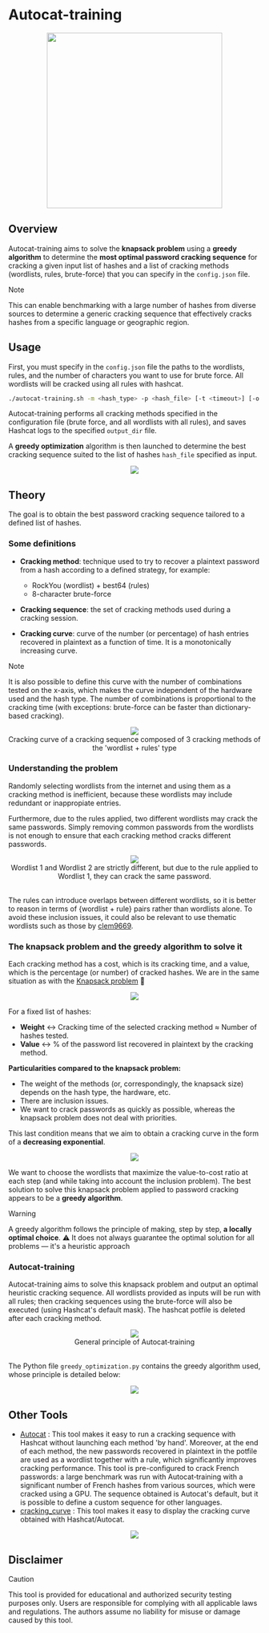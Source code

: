 # Autocat-training

<div align="center">
    <img src="img/logo.png" style="height:350px">
</div>

## Overview

Autocat-training aims to solve the **knapsack problem** using a **greedy algorithm** to determine the **most optimal password cracking sequence** for cracking a given input list of hashes and a list of cracking methods (wordlists, rules, brute-force) that you can specify in the `config.json` file.

> [!NOTE]
> This can enable benchmarking with a large number of hashes from diverse sources to determine a generic cracking sequence that effectively cracks hashes from a specific language or geographic region.

## Usage

First, you must specify in the `config.json` file the paths to the wordlists, rules, and the number of characters you want to use for brute force. All wordlists will be cracked using all rules with hashcat.

```bash
./autocat-training.sh -m <hash_type> -p <hash_file> [-t <timeout>] [-o <output_dir>]
```

Autocat-training performs all cracking methods specified in the configuration file (brute force, and all wordlists with all rules), and saves Hashcat logs to the specified `output_dir` file.

A **greedy optimization** algorithm is then launched to determine the best cracking sequence suited to the list of hashes `hash_file` specified as input.

<div align="center">
    <img src="img/output_autocat-training.png">
</div>

## Theory

The goal is to obtain the best password cracking sequence tailored to a defined list of hashes.

### Some definitions

- **Cracking method**: technique used to try to recover a plaintext password from a hash according to a defined strategy, for example:
    - RockYou (wordlist) + best64 (rules)
    - 8-character brute-force

- **Cracking sequence**: the set of cracking methods used during a cracking session.

- **Cracking curve**: curve of the number (or percentage) of hash entries recovered in plaintext as a function of time. It is a monotonically increasing curve.
> [!NOTE]
> It is also possible to define this curve with the number of combinations tested on the x-axis, which makes the curve independent of the hardware used and the hash type. The number of combinations is proportional to the cracking time (with exceptions: brute-force can be faster than dictionary-based cracking).

<div align="center">
    <img src="img/cracking_sequence.png">
</div>

<div align="center">Cracking curve of a cracking sequence composed of 3 cracking methods of the 'wordlist + rules' type </div>

### Understanding the problem

Randomly selecting wordlists from the internet and using them as a cracking method is inefficient, because these wordlists may include redundant or inappropiate entries.

Furthermore, due to the rules applied, two different wordlists may crack the same passwords. Simply removing common passwords from the wordlists is not enough to ensure that each cracking method cracks different passwords.

<div align="center">
    <img src="img/inclusion_2.png">
</div>

<div align="center">Wordlist 1 and Wordlist 2 are strictly different, but due to the rule applied to Wordlist 1, they can crack the same password.</div>
<br>

The rules can introduce overlaps between different wordlists, so it is better to reason in terms of {wordlist + rule} pairs rather than wordlists alone. To avoid these inclusion issues, it could also be relevant to use thematic wordlists such as those by [clem9669](https://github.com/clem9669/wordlists).

### The knapsack problem and the greedy algorithm to solve it

Each cracking method has a cost, which is its cracking time, and a value, which is the percentage (or number) of cracked hashes. We are in the same situation as with the [Knapsack problem](https://en.wikipedia.org/wiki/Knapsack_problem) 🎒

<div align="center">
    <img src="img/approach.png">
</div>

For a fixed list of hashes:
- **Weight** ↔️ Cracking time of the selected cracking method ≈ Number of hashes tested.
-  **Value** ↔️ % of the password list recovered in plaintext by the cracking method.

**Particularities compared to the knapsack problem:**
-  The weight of the methods (or, correspondingly, the knapsack size) depends on the hash type, the hardware, etc.
-  There are inclusion issues.
-  We want to crack passwords as quickly as possible, whereas the knapsack problem does not deal with priorities.

This last condition means that we aim to obtain a cracking curve in the form of a **decreasing exponential**.

<div align="center">
    <img src="img/desired_cracking_curve.png">
</div>

We want to choose the wordlists that maximize the value-to-cost ratio at each step (and while taking into account the inclusion problem). The best solution to solve this knapsack problem applied to password cracking appears to be a **greedy algorithm**.

> [!WARNING]
> A greedy algorithm follows the principle of making, step by step, **a locally optimal choice**. ⚠️ It does not always guarantee the optimal solution for all problems — it's a heuristic approach

### Autocat-training

Autocat-training aims to solve this knapsack problem and output an optimal heuristic cracking sequence. All wordlists provided as inputs will be run with all rules; then cracking sequences using the brute-force will also be executed (using Hashcat's default mask). The hashcat potfile is deleted after each cracking method.

<div align="center">
    <img src="img/autocat_training.png">
</div>

<div align="center">General principle of Autocat‑training</div>
<br>

The Python file `greedy_optimization.py` contains the greedy algorithm used, whose principle is detailed below:

<div align="center">
    <img src="img/greedy_algorithm.png">
</div>

## Other Tools

- [Autocat](https://github.com/k4amos/Autocat) : This tool makes it easy to run a cracking sequence with Hashcat without launching each method 'by hand'. Moreover, at the end of each method, the new passwords recovered in plaintext in the potfile are used as a wordlist together with a rule, which significantly improves cracking performance. This tool is pre-configured to crack French passwords: a large benchmark was run with Autocat‑training with a significant number of French hashes from various sources, which were cracked using a GPU. The sequence obtained is Autocat's default, but it is possible to define a custom sequence for other languages.
- [cracking_curve](https://github.com/k4amos/cracking_curve) : This tool makes it easy to display the cracking curve obtained with Hashcat/Autocat.

<div align="center">
    <img src="img/summary.png">
</div>

## Disclaimer

> [!CAUTION]
> This tool is provided for educational and authorized security testing purposes only. Users are responsible for complying with all applicable laws and regulations. The authors assume no liability for misuse or damage caused by this tool.
